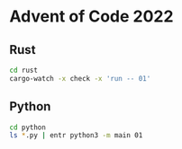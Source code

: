 # Advent of Code 2022

## Rust

```bash
cd rust
cargo-watch -x check -x 'run -- 01'
```

## Python

```bash
cd python
ls *.py | entr python3 -m main 01
```
